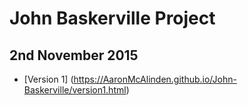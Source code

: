 John Baskerville Project
========================   

2nd November 2015
-----------------
+ [Version 1] (https://AaronMcAlinden.github.io/John-Baskerville/version1.html)